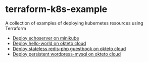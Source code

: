 # terraform-k8s-example
A collection of examples of deploying kubernetes resources using Terraform

* [Deploy echoserver on minikube](minikube-echoserver)
* [Deploy hello-world on okteto cloud](okteto-hello-world)
* [Deploy stateless redis-php guestbook on okteto cloud](okteto-redis-guestbook)
* [Deploy persistent wordpress-mysql on okteto cloud](okteto-wordpress-mysql)
